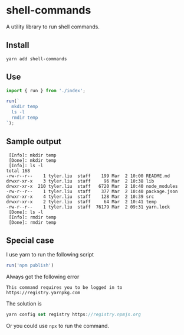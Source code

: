 # shell-commands

A utility library to run shell commands.

## Install

```
yarn add shell-commands
```

## Use

```ts
import { run } from './index';

run(`
  mkdir temp
  ls -l
  rmdir temp
`);
```

## Sample output

```
 [Info]: mkdir temp
 [Done]: mkdir temp
 [Info]: ls -l
total 168
-rw-r--r--    1 tyler.liu  staff    199 Mar  2 10:00 README.md
drwxr-xr-x    3 tyler.liu  staff     96 Mar  2 10:38 lib
drwxr-xr-x  210 tyler.liu  staff   6720 Mar  2 10:40 node_modules
-rw-r--r--    1 tyler.liu  staff    377 Mar  2 10:40 package.json
drwxr-xr-x    4 tyler.liu  staff    128 Mar  2 10:39 src
drwxr-xr-x    2 tyler.liu  staff     64 Mar  2 10:41 temp
-rw-r--r--    1 tyler.liu  staff  76179 Mar  2 09:31 yarn.lock
 [Done]: ls -l
 [Info]: rmdir temp
 [Done]: rmdir temp
```


## Special case

I use yarn to run the following script

```ts
run('npm publish')
```

Always got the following error

```
This command requires you to be logged in to https://registry.yarnpkg.com
```

The solution is 

```ts
yarn config set registry https://registry.npmjs.org
```

Or you could use `npx` to run the command.
